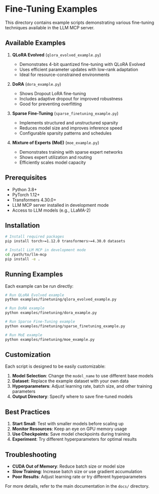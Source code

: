# Fine-Tuning Examples

This directory contains example scripts demonstrating various fine-tuning techniques available in the LLM MCP server.

## Available Examples

1. **QLoRA Evolved** (`qlora_evolved_example.py`)
   - Demonstrates 4-bit quantized fine-tuning with QLoRA Evolved
   - Uses efficient parameter updates with low-rank adaptation
   - Ideal for resource-constrained environments

2. **DoRA** (`dora_example.py`)
   - Shows Dropout LoRA fine-tuning
   - Includes adaptive dropout for improved robustness
   - Good for preventing overfitting

3. **Sparse Fine-Tuning** (`sparse_finetuning_example.py`)
   - Implements structured and unstructured sparsity
   - Reduces model size and improves inference speed
   - Configurable sparsity patterns and schedules

4. **Mixture of Experts (MoE)** (`moe_example.py`)
   - Demonstrates training with sparse expert networks
   - Shows expert utilization and routing
   - Efficiently scales model capacity

## Prerequisites

- Python 3.8+
- PyTorch 1.12+
- Transformers 4.30.0+
- LLM MCP server installed in development mode
- Access to LLM models (e.g., LLaMA-2)

## Installation

```bash
# Install required packages
pip install torch>=1.12.0 transformers>=4.30.0 datasets

# Install LLM MCP in development mode
cd /path/to/llm-mcp
pip install -e .
```

## Running Examples

Each example can be run directly:

```bash
# Run QLoRA Evolved example
python examples/finetuning/qlora_evolved_example.py

# Run DoRA example
python examples/finetuning/dora_example.py

# Run Sparse Fine-Tuning example
python examples/finetuning/sparse_finetuning_example.py

# Run MoE example
python examples/finetuning/moe_example.py
```

## Customization

Each script is designed to be easily customizable:

1. **Model Selection**: Change the `model_name` to use different base models
2. **Dataset**: Replace the example dataset with your own data
3. **Hyperparameters**: Adjust learning rate, batch size, and other training parameters
4. **Output Directory**: Specify where to save fine-tuned models

## Best Practices

1. **Start Small**: Test with smaller models before scaling up
2. **Monitor Resources**: Keep an eye on GPU memory usage
3. **Use Checkpoints**: Save model checkpoints during training
4. **Experiment**: Try different hyperparameters for optimal results

## Troubleshooting

- **CUDA Out of Memory**: Reduce batch size or model size
- **Slow Training**: Increase batch size or use gradient accumulation
- **Poor Results**: Adjust learning rate or try different hyperparameters

For more details, refer to the main documentation in the `docs/` directory.
